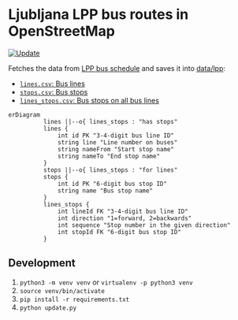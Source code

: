 # Ljubljana LPP bus routes in OpenStreetMap

[![Update](https://github.com/openstreetmap-si/bus-routes-osm-lpp/actions/workflows/update.yaml/badge.svg)](https://github.com/openstreetmap-si/bus-routes-osm-lpp/actions/workflows/update.yaml)

Fetches the data from [LPP bus schedule](https://www.lpp.si/sites/default/files/lpp_vozniredi/iskalnik/index.php) and saves it into [data/lpp](./data/lpp/):

* [`lines.csv`: Bus lines](data/lpp/lines.csv)
* [`stops.csv`: Bus stops](data/lpp/stops.csv)
* [`lines_stops.csv`: Bus stops on all bus lines](data/lpp/lines_stops.csv)

```mermaid
erDiagram
          lines ||--o{ lines_stops : "has stops"
          lines {
              int id PK "3-4-digit bus line ID"
              string line "Line number on buses"
              string nameFrom "Start stop name"
              string nameTo "End stop name"
          }
          stops ||--o{ lines_stops : "for lines"
          stops {
              int id PK "6-digit bus stop ID"
              string name "Bus stop name"
          }
          lines_stops {
              int lineId FK "3-4-digit bus line ID"
              int direction "1=forward, 2=backwards"
              int sequence "Stop number in the given direction"
              int stopId FK "6-digit bus stop ID"
          }
```

## Development

1. `python3 -m venv venv` or `virtualenv -p python3 venv`
2. `source venv/bin/activate`
3. `pip install -r requirements.txt`
4. `python update.py`

